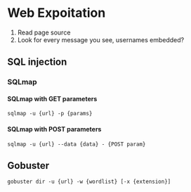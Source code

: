 # Web Expoitation

1. Read page source
2. Look for every message you see, usernames embedded?



## SQL injection

### SQLmap

#### SQLmap with GET parameters
```
sqlmap -u {url} -p {params}
```

#### SQLmap with POST parameters
```
sqlmap -u {url} --data {data} - {POST param}
```

## Gobuster
```
gobuster dir -u {url} -w {wordlist} [-x {extension}]
```

